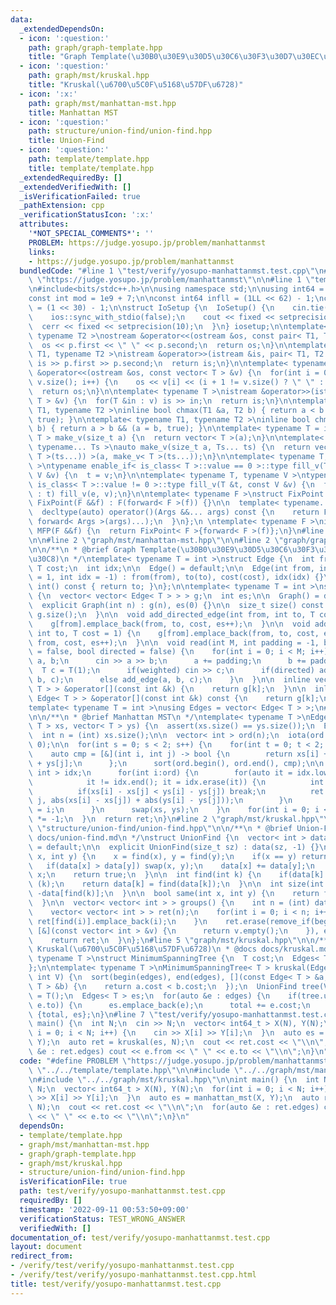 ```yaml
---
data:
  _extendedDependsOn:
  - icon: ':question:'
    path: graph/graph-template.hpp
    title: "Graph Template(\u30B0\u30E9\u30D5\u30C6\u30F3\u30D7\u30EC\u30FC\u30C8)"
  - icon: ':question:'
    path: graph/mst/kruskal.hpp
    title: "Kruskal(\u6700\u5C0F\u5168\u57DF\u6728)"
  - icon: ':x:'
    path: graph/mst/manhattan-mst.hpp
    title: Manhattan MST
  - icon: ':question:'
    path: structure/union-find/union-find.hpp
    title: Union-Find
  - icon: ':question:'
    path: template/template.hpp
    title: template/template.hpp
  _extendedRequiredBy: []
  _extendedVerifiedWith: []
  _isVerificationFailed: true
  _pathExtension: cpp
  _verificationStatusIcon: ':x:'
  attributes:
    '*NOT_SPECIAL_COMMENTS*': ''
    PROBLEM: https://judge.yosupo.jp/problem/manhattanmst
    links:
    - https://judge.yosupo.jp/problem/manhattanmst
  bundledCode: "#line 1 \"test/verify/yosupo-manhattanmst.test.cpp\"\n#define PROBLEM\
    \ \"https://judge.yosupo.jp/problem/manhattanmst\"\n\n#line 1 \"template/template.hpp\"\
    \n#include<bits/stdc++.h>\n\nusing namespace std;\n\nusing int64 = long long;\n\
    const int mod = 1e9 + 7;\n\nconst int64 infll = (1LL << 62) - 1;\nconst int inf\
    \ = (1 << 30) - 1;\n\nstruct IoSetup {\n  IoSetup() {\n    cin.tie(nullptr);\n\
    \    ios::sync_with_stdio(false);\n    cout << fixed << setprecision(10);\n  \
    \  cerr << fixed << setprecision(10);\n  }\n} iosetup;\n\ntemplate< typename T1,\
    \ typename T2 >\nostream &operator<<(ostream &os, const pair< T1, T2 >& p) {\n\
    \  os << p.first << \" \" << p.second;\n  return os;\n}\n\ntemplate< typename\
    \ T1, typename T2 >\nistream &operator>>(istream &is, pair< T1, T2 > &p) {\n \
    \ is >> p.first >> p.second;\n  return is;\n}\n\ntemplate< typename T >\nostream\
    \ &operator<<(ostream &os, const vector< T > &v) {\n  for(int i = 0; i < (int)\
    \ v.size(); i++) {\n    os << v[i] << (i + 1 != v.size() ? \" \" : \"\");\n  }\n\
    \  return os;\n}\n\ntemplate< typename T >\nistream &operator>>(istream &is, vector<\
    \ T > &v) {\n  for(T &in : v) is >> in;\n  return is;\n}\n\ntemplate< typename\
    \ T1, typename T2 >\ninline bool chmax(T1 &a, T2 b) { return a < b && (a = b,\
    \ true); }\n\ntemplate< typename T1, typename T2 >\ninline bool chmin(T1 &a, T2\
    \ b) { return a > b && (a = b, true); }\n\ntemplate< typename T = int64 >\nvector<\
    \ T > make_v(size_t a) {\n  return vector< T >(a);\n}\n\ntemplate< typename T,\
    \ typename... Ts >\nauto make_v(size_t a, Ts... ts) {\n  return vector< decltype(make_v<\
    \ T >(ts...)) >(a, make_v< T >(ts...));\n}\n\ntemplate< typename T, typename V\
    \ >\ntypename enable_if< is_class< T >::value == 0 >::type fill_v(T &t, const\
    \ V &v) {\n  t = v;\n}\n\ntemplate< typename T, typename V >\ntypename enable_if<\
    \ is_class< T >::value != 0 >::type fill_v(T &t, const V &v) {\n  for(auto &e\
    \ : t) fill_v(e, v);\n}\n\ntemplate< typename F >\nstruct FixPoint : F {\n  explicit\
    \ FixPoint(F &&f) : F(forward< F >(f)) {}\n\n  template< typename... Args >\n\
    \  decltype(auto) operator()(Args &&... args) const {\n    return F::operator()(*this,\
    \ forward< Args >(args)...);\n  }\n};\n \ntemplate< typename F >\ninline decltype(auto)\
    \ MFP(F &&f) {\n  return FixPoint< F >{forward< F >(f)};\n}\n#line 4 \"test/verify/yosupo-manhattanmst.test.cpp\"\
    \n\n#line 2 \"graph/mst/manhattan-mst.hpp\"\n\n#line 2 \"graph/graph-template.hpp\"\
    \n\n/**\n * @brief Graph Template(\u30B0\u30E9\u30D5\u30C6\u30F3\u30D7\u30EC\u30FC\
    \u30C8)\n */\ntemplate< typename T = int >\nstruct Edge {\n  int from, to;\n \
    \ T cost;\n  int idx;\n\n  Edge() = default;\n\n  Edge(int from, int to, T cost\
    \ = 1, int idx = -1) : from(from), to(to), cost(cost), idx(idx) {}\n\n  operator\
    \ int() const { return to; }\n};\n\ntemplate< typename T = int >\nstruct Graph\
    \ {\n  vector< vector< Edge< T > > > g;\n  int es;\n\n  Graph() = default;\n\n\
    \  explicit Graph(int n) : g(n), es(0) {}\n\n  size_t size() const {\n    return\
    \ g.size();\n  }\n\n  void add_directed_edge(int from, int to, T cost = 1) {\n\
    \    g[from].emplace_back(from, to, cost, es++);\n  }\n\n  void add_edge(int from,\
    \ int to, T cost = 1) {\n    g[from].emplace_back(from, to, cost, es);\n    g[to].emplace_back(to,\
    \ from, cost, es++);\n  }\n\n  void read(int M, int padding = -1, bool weighted\
    \ = false, bool directed = false) {\n    for(int i = 0; i < M; i++) {\n      int\
    \ a, b;\n      cin >> a >> b;\n      a += padding;\n      b += padding;\n    \
    \  T c = T(1);\n      if(weighted) cin >> c;\n      if(directed) add_directed_edge(a,\
    \ b, c);\n      else add_edge(a, b, c);\n    }\n  }\n\n  inline vector< Edge<\
    \ T > > &operator[](const int &k) {\n    return g[k];\n  }\n\n  inline const vector<\
    \ Edge< T > > &operator[](const int &k) const {\n    return g[k];\n  }\n};\n\n\
    template< typename T = int >\nusing Edges = vector< Edge< T > >;\n#line 4 \"graph/mst/manhattan-mst.hpp\"\
    \n\n/**\n * @brief Manhattan MST\n */\ntemplate< typename T >\nEdges< T > manhattan_mst(vector<\
    \ T > xs, vector< T > ys) {\n  assert(xs.size() == ys.size());\n  Edges< T > ret;\n\
    \  int n = (int) xs.size();\n\n  vector< int > ord(n);\n  iota(ord.begin(), ord.end(),\
    \ 0);\n\n  for(int s = 0; s < 2; s++) {\n    for(int t = 0; t < 2; t++) {\n  \
    \    auto cmp = [&](int i, int j) -> bool {\n        return xs[i] + ys[i] < xs[j]\
    \ + ys[j];\n      };\n      sort(ord.begin(), ord.end(), cmp);\n\n      map< T,\
    \ int > idx;\n      for(int i:ord) {\n        for(auto it = idx.lower_bound(-ys[i]);\n\
    \            it != idx.end(); it = idx.erase(it)) {\n          int j = it->second;\n\
    \          if(xs[i] - xs[j] < ys[i] - ys[j]) break;\n          ret.emplace_back(i,\
    \ j, abs(xs[i] - xs[j]) + abs(ys[i] - ys[j]));\n        }\n        idx[-ys[i]]\
    \ = i;\n      }\n      swap(xs, ys);\n    }\n    for(int i = 0; i < n; i++) xs[i]\
    \ *= -1;\n  }\n  return ret;\n}\n#line 2 \"graph/mst/kruskal.hpp\"\n\n#line 2\
    \ \"structure/union-find/union-find.hpp\"\n\n/**\n * @brief Union-Find\n * @docs\
    \ docs/union-find.md\n */\nstruct UnionFind {\n  vector< int > data;\n\n  UnionFind()\
    \ = default;\n\n  explicit UnionFind(size_t sz) : data(sz, -1) {}\n\n  bool unite(int\
    \ x, int y) {\n    x = find(x), y = find(y);\n    if(x == y) return false;\n \
    \   if(data[x] > data[y]) swap(x, y);\n    data[x] += data[y];\n    data[y] =\
    \ x;\n    return true;\n  }\n\n  int find(int k) {\n    if(data[k] < 0) return\
    \ (k);\n    return data[k] = find(data[k]);\n  }\n\n  int size(int k) {\n    return\
    \ -data[find(k)];\n  }\n\n  bool same(int x, int y) {\n    return find(x) == find(y);\n\
    \  }\n\n  vector< vector< int > > groups() {\n    int n = (int) data.size();\n\
    \    vector< vector< int > > ret(n);\n    for(int i = 0; i < n; i++) {\n     \
    \ ret[find(i)].emplace_back(i);\n    }\n    ret.erase(remove_if(begin(ret), end(ret),\
    \ [&](const vector< int > &v) {\n      return v.empty();\n    }), end(ret));\n\
    \    return ret;\n  }\n};\n#line 5 \"graph/mst/kruskal.hpp\"\n\n/**\n * @brief\
    \ Kruskal(\u6700\u5C0F\u5168\u57DF\u6728)\n * @docs docs/kruskal.md\n */\ntemplate<\
    \ typename T >\nstruct MinimumSpanningTree {\n  T cost;\n  Edges< T > edges;\n\
    };\n\ntemplate< typename T >\nMinimumSpanningTree< T > kruskal(Edges< T > &edges,\
    \ int V) {\n  sort(begin(edges), end(edges), [](const Edge< T > &a, const Edge<\
    \ T > &b) {\n    return a.cost < b.cost;\n  });\n  UnionFind tree(V);\n  T total\
    \ = T();\n  Edges< T > es;\n  for(auto &e : edges) {\n    if(tree.unite(e.from,\
    \ e.to)) {\n      es.emplace_back(e);\n      total += e.cost;\n    }\n  }\n  return\
    \ {total, es};\n}\n#line 7 \"test/verify/yosupo-manhattanmst.test.cpp\"\n\nint\
    \ main() {\n  int N;\n  cin >> N;\n  vector< int64_t > X(N), Y(N);\n  for(int\
    \ i = 0; i < N; i++) {\n    cin >> X[i] >> Y[i];\n  }\n  auto es = manhattan_mst(X,\
    \ Y);\n  auto ret = kruskal(es, N);\n  cout << ret.cost << \"\\n\";\n  for(auto\
    \ &e : ret.edges) cout << e.from << \" \" << e.to << \"\\n\";\n}\n"
  code: "#define PROBLEM \"https://judge.yosupo.jp/problem/manhattanmst\"\n\n#include\
    \ \"../../template/template.hpp\"\n\n#include \"../../graph/mst/manhattan-mst.hpp\"\
    \n#include \"../../graph/mst/kruskal.hpp\"\n\nint main() {\n  int N;\n  cin >>\
    \ N;\n  vector< int64_t > X(N), Y(N);\n  for(int i = 0; i < N; i++) {\n    cin\
    \ >> X[i] >> Y[i];\n  }\n  auto es = manhattan_mst(X, Y);\n  auto ret = kruskal(es,\
    \ N);\n  cout << ret.cost << \"\\n\";\n  for(auto &e : ret.edges) cout << e.from\
    \ << \" \" << e.to << \"\\n\";\n}\n"
  dependsOn:
  - template/template.hpp
  - graph/mst/manhattan-mst.hpp
  - graph/graph-template.hpp
  - graph/mst/kruskal.hpp
  - structure/union-find/union-find.hpp
  isVerificationFile: true
  path: test/verify/yosupo-manhattanmst.test.cpp
  requiredBy: []
  timestamp: '2022-09-11 00:53:50+09:00'
  verificationStatus: TEST_WRONG_ANSWER
  verifiedWith: []
documentation_of: test/verify/yosupo-manhattanmst.test.cpp
layout: document
redirect_from:
- /verify/test/verify/yosupo-manhattanmst.test.cpp
- /verify/test/verify/yosupo-manhattanmst.test.cpp.html
title: test/verify/yosupo-manhattanmst.test.cpp
---
```

